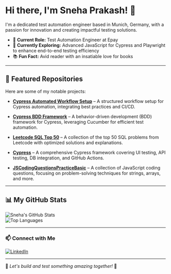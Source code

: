 # Hi there, I'm Sneha Prakash! 👋  

I'm a dedicated test automation engineer based in Munich, Germany, with a passion for innovation and creating impactful testing solutions.  

- 🔭 **Current Role:** Test Automation Engineer at Epay  
- 🌱 **Currently Exploring:** Advanced JavaScript for Cypress and Playwright to enhance end-to-end testing efficiency  
- 📚 **Fun Fact:** Avid reader with an insatiable love for books  

---

## 🚀 Featured Repositories  

Here are some of my notable projects:  

- [**Cypress Automated Workflow Setup**](https://github.com/snehaprakas1h/CypressAutomatedWorkflowSetup) – A structured workflow setup for Cypress automation, integrating best practices and CI/CD.  

- [**Cypress BDD Framework**](https://github.com/snehaprakas1h/CypressBDDFramework) – A behavior-driven development (BDD) framework for Cypress, leveraging Cucumber for efficient test automation.  

- [**Leetcode SQL Top 50**](https://github.com/snehaprakas1h/LeetcodeSQLTOP50) – A collection of the top 50 SQL problems from Leetcode with optimized solutions and explanations.  

- [**Cypress**](https://github.com/snehaprakas1h/Cypress) – A comprehensive Cypress framework covering UI testing, API testing, DB integration, and GitHub Actions.  

- [**JSCodingQuestionsPracticeBasic**](https://github.com/snehaprakas1h/JSCodingQuestionsPracticeBasic) – A collection of JavaScript coding questions, focusing on problem-solving techniques for strings, arrays, and more.  

---

## 📊 My GitHub Stats  

![Sneha's GitHub Stats](https://github-readme-stats.vercel.app/api?username=snehaprakas1h&show_icons=true&theme=radical)  
![Top Languages](https://github-readme-stats.vercel.app/api/top-langs/?username=snehaprakas1h&layout=compact&theme=radical)  

---

### 📫 Connect with Me  

[![LinkedIn](https://img.shields.io/badge/LinkedIn-Connect-blue)](https://www.linkedin.com/in/-snehaprakash0112/)  

---

🚀 *Let's build and test something amazing together!* 🚀  
